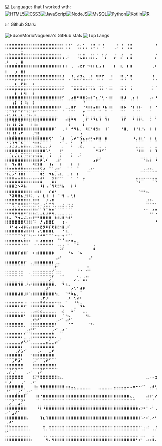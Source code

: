 
<!---
- 👋 Hi, I’m @EdsonMorroNogueira, I'm a student in SPTECH, My course is 1 SIS
- 👀 I’m interested in Development of Websites, coding in C++ using OpenGL library
- 🌱 I’m currently learning CSS, JS, HTML and MySQL
- 💞️ I’m looking to collaborate on Gaming projects, automation and the uses of C++ in games
- 📫 How to reach me -  E-mail: edson.nogueira@sptech.school --->

💻 Languages that I worked with:<br>
![HTML5](https://img.shields.io/badge/html5-%23E34F26.svg?style=for-the-badge&logo=html5&logoColor=white)![CSS3](https://img.shields.io/badge/css3-%231572B6.svg?style=for-the-badge&logo=css3&logoColor=white)![JavaScript](https://img.shields.io/badge/javascript-%23323330.svg?style=for-the-badge&logo=javascript&logoColor=%23F7DF1E)![NodeJS](https://img.shields.io/badge/node.js-6DA55F?style=for-the-badge&logo=node.js&logoColor=white)![MySQL](https://img.shields.io/badge/mysql-%2300f.svg?style=for-the-badge&logo=mysql&logoColor=white)![Python](https://img.shields.io/badge/python-3670A0?style=for-the-badge&logo=python&logoColor=ffdd54)![Kotlin](https://img.shields.io/badge/kotlin-%237F52FF.svg?style=for-the-badge&logo=kotlin&logoColor=white)![R](https://img.shields.io/badge/r-%23276DC3.svg?style=for-the-badge&logo=r&logoColor=white)
<br><br>📈 Github Stats:<br>

 ![EdsonMorroNogueira's GitHub stats](https://github-readme-stats.vercel.app/api?username=EdsonMorroNogueira&show_icons=true&theme=synthwave)  ![Top Langs](https://github-readme-stats.vercel.app/api/top-langs/?username=EdsonMorroNogueira&layout=donut&theme=synthwave) <br><br>
⣿⣿⣿⣿⣿⣿⣿⣿⣿⣿⣿⣿⣿⣿⣿⣿⣿⣿⡇⣼⢸⠁⠀⢺⡆⡅⡄⢸⠿⢠⠃⠸⠀⠀⠀⢀⠇⢸⠀⢸⣿⠀⠀⠀⠀⠀⠀⠀⠘⠀⡀⠀⠀⠐⣧⠀⠀⠀⠀⠀⠀⠀⠀⠀⠀⠀⠀⠀⠀⠀⠀⠀⠀⠀⠀⠀⠀⠀
⣿⣿⣿⣿⣿⣿⣿⣿⣿⣿⣿⣿⣿⣿⣿⣿⣿⣿⢠⣇⠆⠀⠀⠸⣇⣿⡄⣼⡇⡈⠀⠃⡎⠀⠀⡼⠀⡞⠀⡄⣿⠀⠀⠀⠀⠀⠀⠀⡌⡸⠀⠀⢀⠀⣿⠀⠀⠀⠀⠀⠀⠀⠀⠀⠀⠀⠀⠀⠀⠀⠀⠀⠀⠀⠀⠀⠀⠀
⣿⣿⣿⣿⣿⣿⣿⣿⣿⣿⣿⣿⣿⣿⣿⣿⣿⣿⢸⡿⠀⢠⠀⢰⣯⡏⠈⢻⠇⣧⣴⢸⠀⠀⢸⠇⠀⣧⠀⡇⢿⠀⠀⠀⠀⠀⠀⢠⠃⡇⠀⠀⡰⠀⣿⡇⠀⠀⠀⠀⠀⠀⠀⠀⠀⠀⠀⠀⠀⠀⠀⠀⠀⠀⠀⠀⠀⠀
⣿⣿⣿⣿⣿⣿⣿⣿⣿⣿⣿⣿⣿⣿⣿⣿⣿⣿⣼⡇⢀⠸⣄⣾⡽⣦⣀⣼⠀⢻⡟⡏⠀⢀⣿⠀⠀⣿⢠⠁⢿⠀⠀⠀⠀⠀⠀⢸⢀⠀⠀⠀⡅⠀⡿⣧⠀⠀⡄⠀⠀⠀⠀⠀⠀⠀⠀⠀⠀⠀⠀⠀⠀⠀⠀⠀⠀⠀
⣿⣿⣿⣿⣿⣿⣿⣿⣿⣿⣿⣿⣿⣿⣿⣿⣿⣿⡿⠀⠀⠛⣿⣿⣷⣤⡟⢿⣧⠀⢳⡇⠠⢸⡟⠀⠀⣾⢰⠀⢸⠀⠀⠀⠀⠀⠀⡆⠘⠀⠀⠀⡇⠀⡇⢿⠀⠀⡇⠀⠀⠀⠀⠀⠀⠀⠀⠀⠀⠀⠀⠀⠀⠀⠀⠀⠀⠀
⣿⣿⣿⣿⣿⣿⣿⣿⣿⣿⣿⣿⣿⣿⣿⣿⣿⣿⡋⠀⣀⣴⣿⠛⠿⣿⣵⣾⠉⣆⡈⢃⠐⢸⣷⠀⠀⣿⡼⠀⢀⡆⢸⠀⠀⠀⢠⠆⠘⠀⠀⢰⡇⠀⡇⠸⡆⠀⡇⠀⠀⠀⠀⠀⠀⠀⠀⠀⠀⠀⠀⠀⠀⠀⠘⠀⠀⠀
⣿⣿⣿⣿⣿⣿⣿⣿⣿⣿⣿⣿⣿⣿⣿⣿⣿⠟⢀⠠⢤⣿⡏⠀⠀⠈⢻⣿⣶⠿⣇⠘⣷⠸⡟⠀⠀⣿⡗⠀⠈⡇⢸⡗⠀⠀⢸⠀⠈⣰⠄⢸⡇⠀⡇⠀⢷⡀⢫⠀⠀⠀⠀⠀⠀⠀⠀⠀⠀⠀⠀⠀⠀⠀⡏⠀⠀⠀
⣿⣿⣿⣿⣿⣿⣿⣿⣿⣿⣿⣿⣿⣿⣿⣿⡟⠀⠀⢠⣿⠷⢶⠀⠀⠀⡟⠸⠻⣆⢹⠀⢻⡆⠀⠀⠀⢹⡟⠀⠀⠇⢸⡿⡀⠀⢘⠀⠃⢻⡄⢸⡇⢘⣧⠀⠈⣇⢸⡌⠀⠀⠀⠀⠀⠀⠀⠀⠀⢸⠀⠀⠀⠀⡇⠀⠀⠀
⣿⣿⣿⣿⣿⣿⣿⣿⣿⣿⣿⣿⣿⣿⣿⡿⠁⠀⢀⡿⠀⠚⠻⣧⡀⠀⢿⡙⢾⣻⡆⠀⢸⠁⠀⠀⠀⠘⣿⡀⠀⢸⠘⣇⢣⠀⢸⠀⡇⠘⡇⢸⡇⠰⠋⠀⠀⠸⡌⣿⠀⠀⠀⠀⠀⠀⢀⠀⠀⠀⡀⠀⠀⢰⠀⠀⠀⠀
⣿⣿⣿⣿⣿⣿⣿⣿⣿⣿⣿⣿⣿⣿⢫⠁⠀⠀⣼⠁⠀⡠⠞⠉⣱⣦⡶⣛⠲⠟⣿⠀⡿⠀⠀⠀⠀⠀⠀⠀⠀⠘⡄⣿⡈⡀⢸⠀⣇⠈⢰⠸⢹⠀⣗⣤⣀⠀⠹⣿⡆⠀⠀⢠⠀⠀⠈⠀⠐⠀⡅⠀⠀⡼⠀⠀⠀⠀
⣿⣿⣿⣿⣿⣿⣿⣿⣿⣿⣿⣿⣿⢃⠇⠀⠀⢰⠇⠀⠀⠀⠀⠈⠉⠁⠀⠀⠉⠶⣻⠖⠃⠀⠀⠀⠀⠀⠀⠀⠀⠀⠹⣿⡇⠅⢸⠀⢻⠀⠈⡄⡘⡄⡏⠻⢿⢿⡤⣽⣥⠀⠀⢸⠀⠀⢸⠀⡄⠀⡇⠀⢀⠇⠀⠀⠀⠀
⣿⣿⣿⣿⣿⣿⣿⣿⣿⣿⣿⡿⢁⠎⠀⠀⢀⡟⠀⠀⠀⠀⠀⠀⠀⠀⠀⠀⣠⡾⠋⠀⠀⠀⠀⠀⠀⠀⠀⠀⠀⠀⠀⠈⠙⢾⣼⠀⠸⣇⠀⠹⡆⢿⣇⠀⠀⠈⠻⢽⣿⠀⠀⣸⡆⠀⢸⠀⡇⡀⡇⠀⣸⠀⠀⠀⠀⠀
⣿⣿⣿⣿⣿⣿⣿⣿⣿⣿⡿⣱⡞⠀⠀⢀⣾⠃⠀⠀⠀⠀⠀⠀⠀⠀⡠⠞⠁⠀⠀⠀⠀⠀⠀⠀⠀⠀⠀⠀⠀⠀⠀⠠⣴⣶⢿⣦⣤⣹⣦⣔⠁⠸⣿⡇⠀⠀⠀⠀⢻⡅⠀⠙⣷⣄⣾⡄⡇⠄⡇⠀⡇⠀⠀⠀⠀⠀
⣿⣿⣿⣿⣿⣿⣿⣿⣿⣿⣽⣿⠁⠀⠀⣾⡟⠀⠀⠀⠀⠀⠀⠀⠀⠋⠀⠀⠀⠀⠀⠀⠀⠀⠀⠀⠀⠀⠀⠀⠀⠀⠻⡟⠋⠉⠉⠛⠻⢷⣿⣿⣑⠢⠽⣧⠀⠀⠀⠀⠸⡇⢠⠈⢻⢟⡛⣧⠃⠀⡇⠸⠀⠀⠀⠀⠀⠀
⣿⣿⣿⣿⣿⣿⣿⣿⡟⢡⣿⡇⠀⠀⡜⣼⠇⠀⠀⠀⠀⠀⠀⠀⠀⠀⠀⠀⠀⠀⠀⠀⠀⠀⠀⠀⠀⠀⠀⠀⠀⠀⠀⠻⠿⣦⡀⠀⠀⠀⠙⣽⢿⣿⣦⣘⡿⣅⡀⢠⠀⣇⢸⠀⢸⠀⠁⢻⠀⡄⢃⡇⠀⠀⠀⠀⠀⠀
⣿⣿⣿⣿⣿⣿⣿⣿⣼⣿⣻⠀⠀⡜⣰⣿⠀⠀⠀⠀⠀⠀⠀⠀⠀⠀⠀⠀⠀⠀⠀⠀⠀⠀⠀⠀⠀⠀⠀⠀⠀⠀⠀⠀⠀⣠⣿⣂⡀⠀⠀⢻⡀⢏⠹⠿⠷⣾⣾⢳⡒⣸⣶⡆⠸⡄⣶⣾⢰⢹⡾⠀⠀⠀⠀⠀⠀⠀
⣿⣿⣿⣿⣿⣿⣿⢿⣿⣟⠇⠀⡜⢠⣿⣿⠀⠀⠀⠀⠀⠀⠀⠀⠀⠀⠀⠀⠀⠀⠀⠀⠀⠀⠀⠀⠀⠀⠀⠀⠀⠀⠀⠀⠈⠉⢠⡞⢛⣶⣀⠈⠳⢬⣉⣐⣨⣽⡿⠿⣿⣿⣿⣷⠈⣧⣏⣿⠸⣼⠇⠀⠀⠀⠀⠀⠀⠀
⣿⣿⣿⣿⣿⣿⢏⣿⡿⠩⠀⡘⢠⣿⣿⣏⠀⠀⢰⡦⠀⠀⠀⠀⠀⠀⠀⠀⠀⠀⠀⠀⠀⠀⠀⠀⠀⠀⠀⠀⠀⠀⠀⠀⠀⠀⠀⠀⠘⠀⠸⠃⢴⠠⢼⡿⣥⣶⣶⡶⣟⡻⠿⡏⢟⣿⡓⣿⢀⠏⠀⠀⠀⠀⠀⠀⠀⠀
⣿⣿⣿⣿⣿⡿⣾⣿⠃⠇⢰⢡⣿⣿⣿⡧⠀⠀⠈⣿⣄⡀⠀⠀⠀⠀⠀⠀⠀⠀⠀⠀⠀⠀⠀⠀⠀⠀⠀⠀⠀⠀⠀⠀⠀⠀⠀⠀⠀⠀⠀⠀⠀⠀⠈⠇⠈⠋⠉⠈⠉⠉⠀⠀⠀⠉⣇⢹⠏⠀⠀⠀⠀⠀⠀⠀⠀⠀
⣿⣿⣿⣿⣿⢳⣿⡟⠘⢀⢃⣾⣿⣿⣿⡇⠀⠀⠀⠘⡏⠛⠶⣤⠀⠀⠀⠀⠀⠀⠀⠀⠀⠀⠀⠀⠀⠀⠀⠀⠀⠀⠀⠀⠀⠀⠀⠀⠀⠀⠀⠀⠀⠀⠀⠀⠀⠀⠀⠀⠀⠀⠀⠀⠀⠀⢙⡞⠀⠀⠀⠀⠀⠀⠀⠀⠀⣼
⣿⣿⣿⣿⡏⣾⣿⠁⢀⠆⣾⣿⣿⣿⣿⡷⠀⠀⠀⠀⠘⠦⠀⠈⠦⠀⠀⠀⠀⠀⠀⠀⠀⠀⠀⠀⠀⠀⠀⠀⠀⠀⠀⠀⠀⠀⠀⠀⠀⠀⠀⠀⠀⠀⠀⠀⠀⠀⠀⠀⠀⠀⠀⠀⠀⢠⠞⠀⠀⠀⠀⠀⠀⠀⠀⠀⡜⠀
⣿⣿⣿⣿⣏⣿⡏⠀⡌⣸⣿⣿⣿⣿⣿⡇⣠⡄⠀⠀⠀⠀⠀⠀⠀⠀⠀⠀⠀⠀⠀⠀⠀⠀⠀⠀⠀⠀⠀⠀⠀⠀⠀⠀⠀⠀⠀⠀⠀⠀⠀⠀⠀⠀⠀⠀⠀⠀⠀⠀⠀⠀⠀⠀⢠⠏⠀⠀⠀⠀⠀⠀⢠⢀⠀⣸⡄⠀
⣿⣿⣿⣿⢸⣿⠀⠰⣰⣿⣿⣿⣿⣿⣿⣇⠘⢿⣄⠀⠀⠀⠀⠀⠀⠀⠀⠀⠀⠀⠀⠀⠀⠀⠀⠀⠀⠀⠀⠀⠀⠀⠀⠀⠀⠀⠀⠀⠀⠀⠀⠀⠀⠀⠀⠀⠀⠀⠀⠀⠀⠀⠀⡰⠃⠀⠀⠀⠀⠀⠀⡠⢁⠂⣴⡟⠀⠀
⣿⣿⣿⣿⢺⣿⢀⢧⢿⣿⣿⣿⣿⣿⣿⣿⡀⠀⠻⣷⣀⠀⠀⠀⠀⠀⠀⠀⠀⠀⠀⠀⠀⠀⠀⠀⠀⠀⠀⠀⠀⠀⠀⠀⠀⠀⠀⠀⠀⠀⠀⠀⠀⠀⠀⠀⠀⠀⠀⠀⠀⢀⡼⠁⠀⠀⠀⠀⠀⠀⡔⠡⠁⣾⠟⠀⠀⠀
⣿⣿⣿⣿⣼⣿⣸⠏⣾⣿⣿⣿⣿⣿⣿⣿⢳⡀⠀⠈⠛⠷⣦⡀⠀⠀⠀⠀⠀⠀⠀⠀⠀⠀⠀⠀⠀⠀⠀⠀⠀⠀⠀⠀⠀⠀⠀⠀⠀⠀⠀⠀⠀⠀⠀⠀⠀⠀⠀⠀⣠⢏⠜⠀⠀⠀⠀⠀⢀⠜⠀⢡⡾⠃⠀⠀⠀⠀
⣿⣿⣿⣿⡏⣿⡼⠀⣿⣿⣿⣿⣿⣿⣿⣿⠉⢻⣄⠀⠀⠀⠈⠙⢶⣄⠀⠀⠀⠀⠀⠀⠀⠀⠀⠀⠀⠀⠀⠀⠀⠀⠀⠀⠀⠀⠀⠀⠀⠀⠀⠀⠀⠀⠀⠀⠀⠀⢀⡴⡳⠃⠀⠀⠀⠀⠀⡠⠃⠀⣴⠟⠀⠀⠀⠀⠀⠀
⣿⣿⣿⣿⣧⣿⠇⠀⣿⣿⣿⣿⣿⣿⣿⣿⡇⠀⠙⠷⣄⠀⠀⠀⠀⠉⢷⡀⠀⠀⠀⠀⠀⠀⠀⠀⠀⠀⠀⠀⠀⠀⠀⠀⠀⠀⠀⠀⠀⠀⠀⠀⠀⠀⠀⠀⠀⣠⢞⠞⠁⠀⠀⠀⠀⢀⠔⠁⢠⡞⠁⠀⠀⠀⠀⠀⠀⠀
⣿⣿⣿⣿⣿⣿⡀⠀⣿⣿⣿⣿⣿⣿⣿⣿⠇⠀⠀⠀⠈⠉⠀⠀⠀⠀⠀⠙⠂⠀⠀⠀⠀⠀⠀⠀⠀⠀⠀⠀⠀⠀⠀⠀⠀⠀⠀⠀⠀⠀⠀⠀⠀⠀⠀⢀⣴⡣⠋⠀⠀⠀⠀⠀⡠⠊⢀⡴⠋⠀⠀⠀⠀⠀⠀⠀⠀⠀
⣿⣿⣿⣿⣿⡇⠃⠀⣿⣿⣿⣿⣿⣿⣿⣿⡀⠀⠀⠀⠀⠀⠀⠀⠀⠀⠀⠀⠀⠀⠀⠀⠀⠀⠀⠀⠀⠀⠀⠀⠀⠀⠀⠀⠀⠀⠀⠀⠀⠀⠀⠀⠀⠀⣠⢏⠞⠁⠀⠀⠀⠀⣀⠊⠀⣠⠊⠀⠀⠀⠀⠀⠀⠀⠀⠀⠀⠀
⣿⣿⣿⣿⣿⡇⠀⠀⣿⣿⣿⣿⣿⣿⣿⣿⠁⠀⠀⠀⠀⠀⠀⠀⠀⠀⠀⠀⠀⠀⠀⠀⠀⠀⠀⠀⠀⠀⠀⠀⠀⠀⠀⠀⠀⠀⠀⠀⠀⠀⠀⠀⢀⡜⣡⠊⠀⠀⠀⢀⠄⠀⠀⣀⠞⠀⠀⠀⠀⠀⠀⠀⠀⠀⠀⠀⠀⠀
⣿⣿⣿⣿⣿⡇⠀⠀⢩⣿⣿⣿⣿⣿⣿⣿⡀⠀⠀⠀⠀⠀⠀⠀⠀⠀⠀⠀⠀⠀⠀⠀⠀⠀⠀⠀⠀⠀⠀⠀⠀⠀⠀⠀⠀⠀⠀⠀⠀⠀⠀⣠⠋⡴⠁⠀⠀⠀⡠⠁⠀⢠⠞⠁⠀⠀⠀⠀⠀⠀⠀⠀⠀⠀⠀⠀⠀⠀
⣿⣿⣿⣿⣿⣿⠀⠀⢸⣿⣿⣿⣿⣿⣿⣿⣇⠀⠀⠀⠀⠀⠀⠀⠀⠀⠀⠀⠀⠀⠀⠀⠀⠀⠀⠀⠀⠀⠀⠀⠀⠀⠀⠀⠀⠀⠀⠀⠀⢀⡜⢁⠊⠀⠀⠀⡠⠊⠀⢠⠞⠁⠀⠀⠀⠀⠀⠀⠀⠀⠀⠀⠀⠀⠀⠀⠀⠀
⣿⣿⣿⣿⣿⣿⠀⠀⠈⣯⠻⣿⣿⣿⣿⣿⣿⣦⡀⠀⠀⠀⠀⠀⠀⠀⠀⠀⠀⠀⠀⠀⠀⠀⠀⠀⠀⠀⠀⠀⠀⠀⠀⠀⠀⢀⡠⠤⣲⠏⡰⠁⠀⠀⢀⠂⠀⣠⠖⠁⠀⠀⠀⠀⠀⠀⠀⠀⠀⠀⠀⠀⠀⠀⠀⠀⠀⠀
⣿⣿⣿⣿⣿⣿⡀⠀⠀⢸⡆⢻⣿⣿⣿⣿⣿⣿⣿⣷⣶⣤⣄⣀⣀⣀⣀⡀⠀⠀⣀⣀⣀⣀⣀⣤⣤⣤⣤⠤⠤⠶⠒⠒⠉⠁⢠⡾⢃⠜⠁⠀⢠⠔⠁⣠⠖⠁⠀⠀⠀⠀⠀⠀⠀⠀⠀⠀⠀⠀⠀⠀⠀⠀⠀⠀⠀⠀
⣿⣿⣿⣿⣿⣿⡇⠀⠀⠀⣿⠈⣿⣿⣿⣿⣿⣿⣿⣿⣿⣿⣿⣿⣿⣿⣿⣿⣿⣿⣿⣿⣿⣿⣿⣿⣿⣿⣿⣿⣦⣄⠀⠀⠀⣰⡿⢁⠎⠀⡠⠊⠀⣠⠞⠁⠀⠀⠀⠀⠀⠀⠀⠀⠀⠀⠀⠀⠀⠀⠀⠀⠀⠀⠀⠀⠀⠀
⣿⣿⣿⣿⣿⣿⣷⠀⠀⠀⠸⡇⠸⣿⣿⣿⣿⣿⣿⣿⣿⣿⣿⣿⣿⣿⣿⣿⣿⣿⣿⣿⣿⣿⣿⣿⣿⣿⣿⣿⣿⣿⣷⣔⠶⡟⠠⠃⢀⠔⠁⣠⠞⠁⠀⠀⠀⠀⠀⠀⠀⠀⠀⠀⠀⠀⠀⠀⠀⠀⠀⠀⠀⠀⠀⠀⠀⠀
⣿⣿⣿⣿⣿⣿⣿⡄⠀⠀⠀⢹⣆⢹⣿⣿⣿⣿⣿⣿⣿⣿⣿⣿⣿⣿⣿⣿⣿⣿⣿⣿⣿⣿⣿⣿⣿⣿⣿⣿⣿⣿⣿⡏⠔⡰⢁⠔⠃⣠⡞⠁⠀⠀⠀⠀⠀⠀⠀⠀⠀⠀⠀⠀⠀⠀⠀⠀⠀⠀⠀⠀⠀⠀⠀⠀⠀⠀
⣿⣿⣿⣿⣿⣿⣿⣧⠀⠀⠀⠀⢻⡄⢻⣿⣿⣿⣿⣿⣿⣿⣿⣿⣿⣿⣿⣿⣿⣿⣿⣿⣿⣿⣿⣿⣿⣿⣿⣿⣿⣿⣿⠏⣴⠔⠃⢀⡼⠋⠀⠀⠀⠀⠀⠀⠀⠀⠀⠀⠀⠀⠀⠀⠀⠀⠀⠀⠀⠀⠀⠀⠀⠀⠀⠀⠀⠀
⣿⣿⣿⣿⣿⣿⣿⣿⡄⠀⠀⠀⠈⢷⡈⢿⣿⣿⣿⣿⣿⣿⣿⣿⣿⣿⣿⣿⣿⣿⣿⣿⣿⣿⣿⣿⣿⣿⣿⣿⣿⣿⠏⡼⠉⢀⣤⣿⡀⠀⠀⠀⠀⠀⠀⠀⠀⠀⠀⠀⠀⠀⠀⠀⠀⠀⠀⠀⠀⠀⠀⠀⠀⠀⠀⠀⠀⠀
<!---
EdsonMorroNogueira/EdsonMorroNogueira is a ✨ special ✨ repository because its `README.md` (this file) appears on your GitHub profile.
You can click the Preview link to take a look at your changes.
--->
